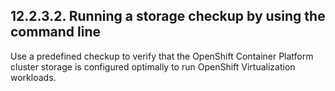 ## 12.2.3.2. Running a storage checkup by using the command line

Use a predefined checkup to verify that the OpenShift Container Platform cluster storage is configured optimally to run OpenShift Virtualization workloads.

